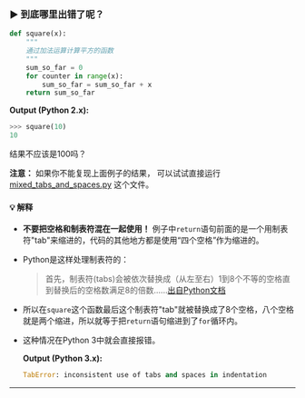 ### ▶ 到底哪里出错了呢？

```py
def square(x):
    """
    通过加法运算计算平方的函数
    """
    sum_so_far = 0
    for counter in range(x):
        sum_so_far = sum_so_far + x
	return sum_so_far
```

**Output (Python 2.x):**

```py
>>> square(10)
10
```

结果不应该是100吗？

**注意：** 如果你不能复现上面例子的结果， 可以试试直接运行[mixed_tabs_and_spaces.py](/mixed_tabs_and_spaces.py) 这个文件。

#### 💡 解释

* **不要把空格和制表符混在一起使用！** 例子中`return`语句前面的是一个用制表符"tab"来缩进的，代码的其他地方都是使用“四个空格”作为缩进的。
* Python是这样处理制表符的：
  > 首先，制表符(tabs)会被依次替换成（从左至右）1到8个不等的空格直到替换后的空格数满足8的倍数......[出自Python文档](https://docs.python.org/2.0/ref/indentation.html)
* 所以在`square`这个函数最后这个制表符"tab"就被替换成了8个空格，八个空格就是两个缩进，所以就等于把`return`语句缩进到了`for`循环内。
* 这种情况在Python 3中就会直接报错。

    **Output (Python 3.x):**
    ```py
    TabError: inconsistent use of tabs and spaces in indentation
    ```

---